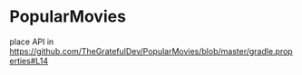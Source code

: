 # PopularMovies


place API in https://github.com/TheGratefulDev/PopularMovies/blob/master/gradle.properties#L14
